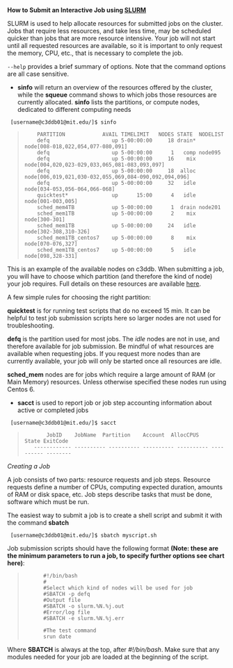 **How to Submit an Interactive Job using [SLURM](https://support.ceci-hpc.be/doc/_contents/QuickStart/SubmittingJobs/SlurmTutorial.html)**

SLURM is used to help allocate resources for submitted jobs on the cluster. Jobs that require less resources, and take less time, may be scheduled quicker than jobs that are more resource intensive. Your job will not start until all requested resources are available, so it is important to only request the memory, CPU, etc., that is necessary to complete the job. 

`--help` provides a brief summary of options. Note that the command options are all case sensitive.

* **sinfo** will return an overview of the resources offered by the cluster, while the **squeue** command shows to which jobs those resources are currently allocated. **sinfo** lists the partitions, or compute nodes, dedicated to different computing needs

` [username@c3ddb01@mit.edu/]$ sinfo`

>         PARTITION            AVAIL TIMELIMIT   NODES STATE  NODELIST
>         defq                    up 5-00:00:00     18 drain* node[008-018,022,054,077-080,091]
>         defq                    up 5-00:00:00      1   comp node095
>         defq                    up 5-00:00:00     16    mix node[004,020,023-029,033,065,081-083,093,097]
>         defq                    up 5-00:00:00     18  alloc node[006,019,021,030-032,055,069,084-090,092,094,096]
>         defq                    up 5-00:00:00     32   idle node[034-053,056-064,066-068]
>         quicktest*              up      15:00      4   idle node[001-003,005]
>         sched_mem4TB            up 5-00:00:00      1  drain node201
>         sched_mem1TB            up 5-00:00:00      2    mix node[300-301]
>         sched_mem1TB            up 5-00:00:00     24   idle node[302-308,310-326]
>         sched_mem1TB_centos7    up 5-00:00:00      8    mix node[070-076,327]
>         sched_mem1TB_centos7    up 5-00:00:00      5   idle node[098,328-331]

This is an example of the available nodes on c3ddb. When submitting a job, you will have to choose which partition (and therefore the kind of node) your job requires. Full details on these resources are available [here](http://www.mghpcc.org/resources/computer-systems-at-the-mghpcc/c3ddb/resources/). 

A few simple rules for choosing the right partition:

**quicktest** is for running test scripts that do no exceed 15 min. It can be helpful to test job submission scripts here so larger nodes are not used for troubleshooting. 

**defq** is the partition used for most jobs. The _idle_ nodes are not in use, and therefore available for job submission. Be mindful of what resources are available when requesting jobs. If you request more nodes than are currently available, your job will only be started once all resources are idle. 

**sched_mem** nodes are for jobs which require a large amount of RAM (or Main Memory) resources. Unless otherwise specified these nodes run using Centos 6. 

* **sacct** is used to report job or job step accounting information about active or completed jobs

` [username@c3ddb01@mit.edu/]$ sacct`

>            JobID    JobName  Partition    Account  AllocCPUS      State ExitCode
>        ------------ ---------- ---------- ---------- ---------- ---------- --------

_Creating a Job_

A job consists of two parts: resource requests and job steps. Resource requests define a number of CPUs, computing expected duration, amounts of RAM or disk space, etc. Job steps describe tasks that must be done, software which must be run.

The easiest way to submit a job is to create a shell script and submit it with the command **sbatch**

` [username@c3ddb01@mit.edu/]$ sbatch myscript.sh`

Job submission scripts should have the following format **(Note: these are the minimum parameters to run a job, to specify further options see chart here)**:

>           #!/bin/bash
>           #
>           #Select which kind of nodes will be used for job 
>           #SBATCH -p defq
>           #Output file
>           #SBATCH -o slurm.%N.%j.out
>           #Error/log file
>           #SBATCH -e slurm.%N.%j.err
>
>           #The test command
>           srun date



Where **SBATCH** is always at the top, after *#!/bin/bash*. Make sure that any modules needed for your job are loaded at the beginning of the script. 


 